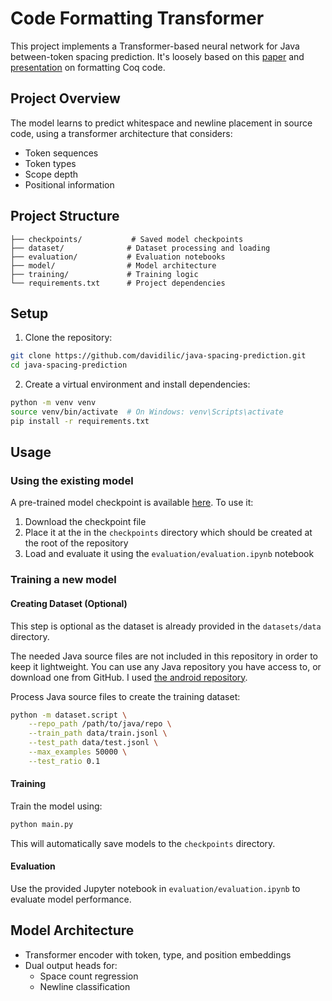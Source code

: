 # Code Formatting Transformer

This project implements a Transformer-based neural network for Java between-token spacing prediction.
It's loosely based on this [paper](https://arxiv.org/pdf/2006.16743) and [presentation](https://users.ece.utexas.edu/~gligoric/slides/NieETAL20CoqStyle.pdf) on formatting Coq code.

## Project Overview

The model learns to predict whitespace and newline placement in source code, using a transformer architecture that considers:
- Token sequences
- Token types
- Scope depth
- Positional information

## Project Structure

```
├── checkpoints/           # Saved model checkpoints
├── dataset/              # Dataset processing and loading
├── evaluation/           # Evaluation notebooks
├── model/                # Model architecture
├── training/             # Training logic
└── requirements.txt      # Project dependencies
```

## Setup

1. Clone the repository:
```bash
git clone https://github.com/davidilic/java-spacing-prediction.git
cd java-spacing-prediction
```

2. Create a virtual environment and install dependencies:
```bash
python -m venv venv
source venv/bin/activate  # On Windows: venv\Scripts\activate
pip install -r requirements.txt
```

## Usage

### Using the existing model

A pre-trained model checkpoint is available [here](https://drive.google.com/file/d/1Ae-4DFzJ2KZ3vHnP-WFIp1yCDcCsRmoO/view?usp=sharing). To use it:

1. Download the checkpoint file
2. Place it at the in the `checkpoints` directory which should be created at the root of the repository
3. Load and evaluate it using the `evaluation/evaluation.ipynb` notebook

### Training a new model

#### Creating Dataset (Optional)

This step is optional as the dataset is already provided in the `datasets/data` directory.

The needed Java source files are not included in this repository in order to keep it lightweight. You can use any Java repository you have access to, or download one from GitHub. I used [the android repository](https://github.com/aosp-mirror/platform_frameworks_base).

Process Java source files to create the training dataset:

```bash
python -m dataset.script \
    --repo_path /path/to/java/repo \
    --train_path data/train.jsonl \
    --test_path data/test.jsonl \
    --max_examples 50000 \
    --test_ratio 0.1
```

#### Training

Train the model using:

```bash
python main.py
```

This will automatically save models to the `checkpoints` directory.

#### Evaluation

Use the provided Jupyter notebook in `evaluation/evaluation.ipynb` to evaluate model performance.

## Model Architecture

- Transformer encoder with token, type, and position embeddings
- Dual output heads for:
  - Space count regression
  - Newline classification